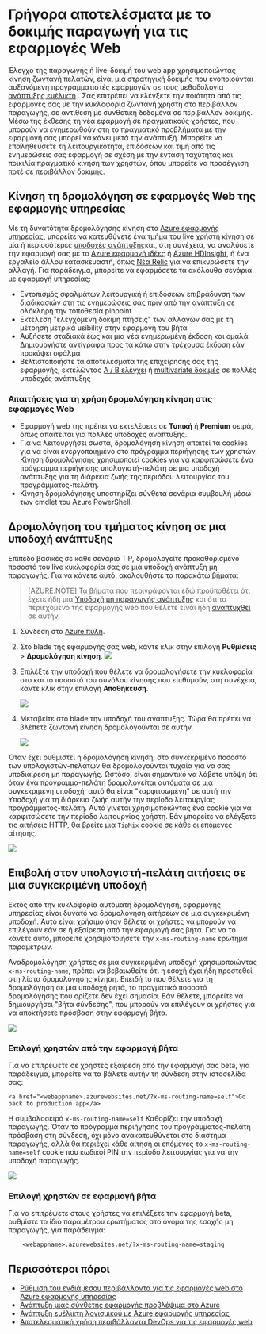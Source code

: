 <properties
    pageTitle="Γρήγορα αποτελέσματα με το δοκιμής παραγωγή για τις εφαρμογές Web"
    description="Μάθετε περισσότερα σχετικά με τον έλεγχο σε δυνατότητα παραγωγής (Συμβουλή) στο Azure εφαρμογής υπηρεσίας Web Apps."
    services="app-service\web"
    documentationCenter=""
    authors="cephalin"
    manager="wpickett"
    editor=""/>

<tags
    ms.service="app-service-web"
    ms.workload="web"
    ms.tgt_pltfrm="na"
    ms.devlang="na"
    ms.topic="article"
    ms.date="01/13/2016"
    ms.author="cephalin"/>

# <a name="get-started-with-test-in-production-for-web-apps"></a>Γρήγορα αποτελέσματα με το δοκιμής παραγωγή για τις εφαρμογές Web

Έλεγχο της παραγωγής ή live-δοκιμή του web app χρησιμοποιώντας κίνηση ζωντανή πελατών, είναι μια στρατηγική δοκιμής που ενοποιούνται αυξανόμενη προγραμματιστές εφαρμογών σε τους μεθοδολογία [ανάπτυξης ευέλικτη](https://en.wikipedia.org/wiki/Agile_software_development) . Σας επιτρέπει να ελέγξετε την ποιότητα από τις εφαρμογές σας με την κυκλοφορία ζωντανή χρήστη στο περιβάλλον παραγωγής, σε αντίθεση με συνθετική δεδομένα σε περιβάλλον δοκιμής. Μέσω της έκθεσης τη νέα εφαρμογή σε πραγματικούς χρήστες, που μπορούν να ενημερωθούν στη το πραγματικό προβλήματα με την εφαρμογή σας μπορεί να κάνει μετά την ανάπτυξή. Μπορείτε να επαληθεύσετε τη λειτουργικότητα, επιδόσεων και τιμή από τις ενημερώσεις σας εφαρμογή σε σχέση με την ένταση ταχύτητας και ποικιλία πραγματικό κίνηση των χρηστών, όπου μπορείτε να προσέγγιση ποτέ σε περιβάλλον δοκιμής.

## <a name="traffic-routing-in-app-service-web-apps"></a>Κίνηση τη δρομολόγηση σε εφαρμογές Web της εφαρμογής υπηρεσίας

Με τη δυνατότητα δρομολόγησης κίνηση στο [Azure εφαρμογής υπηρεσίας](http://go.microsoft.com/fwlink/?LinkId=529714), μπορείτε να κατευθύνετε ένα τμήμα του live χρήστη κίνηση σε μία ή περισσότερες [υποδοχές ανάπτυξης](web-sites-staged-publishing.md)και, στη συνέχεια, να αναλύσετε την εφαρμογή σας με το [Azure εφαρμογή ιδέες](/services/application-insights/) ή [Azure HDInsight](/services/hdinsight/), ή ένα εργαλείο άλλου κατασκευαστή, όπως [Νέα Relic](/marketplace/partners/newrelic/newrelic/) για να επικυρώσετε την αλλαγή. Για παράδειγμα, μπορείτε να εφαρμόσετε τα ακόλουθα σενάρια με εφαρμογή υπηρεσίας:

- Εντοπισμός σφαλμάτων λειτουργική ή επιδόσεων επιβράδυνση των διαδικασιών στη τις ενημερώσεις σας πριν από την ανάπτυξη σε ολόκληρη την τοποθεσία pinpoint
- Εκτέλεση "ελεγχόμενη δοκιμή πτήσεις" των αλλαγών σας με τη μέτρηση μετρικά usibility στην εφαρμογή του βήτα
- Αυξήσετε σταδιακά έως και μια νέα ενημερωμένη έκδοση και ομαλά Δημιουργήστε αντίγραφα προς τα κάτω στην τρέχουσα έκδοση εάν προκύψει σφάλμα 
- Βελτιστοποιήστε τα αποτελέσματα της επιχείρησής σας της εφαρμογής, εκτελώντας [A / B ελέγχει](https://en.wikipedia.org/wiki/A/B_testing) ή [multivariate δοκιμές](https://en.wikipedia.org/wiki/Multivariate_testing_in_marketing) σε πολλές υποδοχές ανάπτυξης

### <a name="requirements-for-using-traffic-routing-in-web-apps"></a>Απαιτήσεις για τη χρήση δρομολόγηση κίνηση στις εφαρμογές Web

- Εφαρμογή web της πρέπει να εκτελέσετε σε **Τυπική** ή **Premium** σειρά, όπως απαιτείται για πολλές υποδοχές ανάπτυξης.
- Για να λειτουργήσει σωστά, δρομολόγηση κίνηση απαιτεί τα cookies για να είναι ενεργοποιημένο στο πρόγραμμα περιήγησης των χρηστών. Κίνηση δρομολόγησης χρησιμοποιεί cookies για να καρφιτσώσετε ένα πρόγραμμα περιήγησης υπολογιστή-πελάτη σε μια υποδοχή ανάπτυξης για τη διάρκεια ζωής της περιόδου λειτουργίας του προγράμματος-πελάτη.
- Κίνηση δρομολόγησης υποστηρίζει σύνθετα σενάρια συμβουλή μέσω των cmdlet του Azure PowerShell.

## <a name="route-traffic-segment-to-a-deployment-slot"></a>Δρομολόγηση του τμήματος κίνηση σε μια υποδοχή ανάπτυξης

Επίπεδο βασικές σε κάθε σενάριο TiP, δρομολογείτε προκαθορισμένο ποσοστό του live κυκλοφορία σας σε μια υποδοχή ανάπτυξη μη παραγωγής. Για να κάνετε αυτό, ακολουθήστε τα παρακάτω βήματα:

>[AZURE.NOTE] Τα βήματα που περιγράφονται εδώ προϋποθέτει ότι έχετε ήδη μια [Υποδοχή μη παραγωγής ανάπτυξης](web-sites-staged-publishing.md) και ότι το περιεχόμενο της εφαρμογής web που θέλετε είναι ήδη [αναπτυχθεί](web-sites-deploy.md) σε αυτήν.

1. Σύνδεση στο [Azure πύλη](https://portal.azure.com/).
2. Στο blade της εφαρμογής σας web, κάντε κλικ στην επιλογή **Ρυθμίσεις** > **Δρομολόγηση κίνηση**.
  ![](./media/app-service-web-test-in-production/01-traffic-routing.png)
3. Επιλέξτε την υποδοχή που θέλετε να δρομολογήσετε την κυκλοφορία στο και το ποσοστό του συνόλου κίνησης που επιθυμούν, στη συνέχεια, κάντε κλικ στην επιλογή **Αποθήκευση**.

    ![](./media/app-service-web-test-in-production/02-select-slot.png)

4. Μεταβείτε στο blade την υποδοχή του ανάπτυξης. Τώρα θα πρέπει να βλέπετε ζωντανή κίνηση δρομολογούνται σε αυτήν.

    ![](./media/app-service-web-test-in-production/03-traffic-routed.png)

Όταν έχει ρυθμιστεί η δρομολόγηση κίνηση, στο συγκεκριμένο ποσοστό των υπολογιστών-πελατών θα δρομολογούνται τυχαία για να σας υποδιαίρεση μη παραγωγής. Ωστόσο, είναι σημαντικό να λάβετε υπόψη ότι όταν ένα πρόγραμμα-πελάτη δρομολογείται αυτόματα σε μια συγκεκριμένη υποδοχή, αυτό θα είναι "καρφιτσωμένη" σε αυτή την Υποδοχή για τη διάρκεια ζωής αυτήν την περίοδο λειτουργίας προγράμματος-πελάτη. Αυτό γίνεται χρησιμοποιώντας ένα cookie για να καρφιτσώσετε την περίοδο λειτουργίας χρήστη. Εάν μπορείτε να ελέγξετε τις αιτήσεις HTTP, θα βρείτε μια `TipMix` cookie σε κάθε οι επόμενες αίτησης.

![](./media/app-service-web-test-in-production/04-tip-cookie.png)

## <a name="force-client-requests-to-a-specific-slot"></a>Επιβολή στον υπολογιστή-πελάτη αιτήσεις σε μια συγκεκριμένη υποδοχή

Εκτός από την κυκλοφορία αυτόματη δρομολόγηση, εφαρμογής υπηρεσίας είναι δυνατό να δρομολόγηση αιτήσεων σε μια συγκεκριμένη υποδοχή. Αυτό είναι χρήσιμο όταν θέλετε οι χρήστες να μπορούν να επιλέγουν εάν σε ή εξαίρεση από την εφαρμογή σας βήτα. Για να το κάνετε αυτό, μπορείτε χρησιμοποιήσετε την `x-ms-routing-name` ερώτημα παραμέτρων.

Αναδρομολόγηση χρήστες σε μια συγκεκριμένη υποδοχή χρησιμοποιώντας `x-ms-routing-name`, πρέπει να βεβαιωθείτε ότι η εσοχή έχει ήδη προστεθεί στη λίστα δρομολόγησης κίνηση. Επειδή το που θέλετε για τη δρομολόγηση σε μια υποδοχή ρητά, το πραγματικό ποσοστό δρομολόγησης που ορίζετε δεν έχει σημασία. Εάν θέλετε, μπορείτε να δημιουργήσει "βήτα σύνδεσης", που μπορούν να επιλέγουν οι χρήστες για να αποκτήσετε πρόσβαση στην εφαρμογή βήτα.

![](./media/app-service-web-test-in-production/06-enable-x-ms-routing-name.png)

### <a name="opt-users-out-of-beta-app"></a>Επιλογή χρηστών από την εφαρμογή βήτα

Για να επιτρέψετε σε χρήστες εξαίρεση από την εφαρμογή σας beta, για παράδειγμα, μπορείτε να τα βάλετε αυτήν τη σύνδεση στην ιστοσελίδα σας:

    <a href="<webappname>.azurewebsites.net/?x-ms-routing-name=self">Go back to production app</a>

Η συμβολοσειρά `x-ms-routing-name=self` Καθορίζει την υποδοχή παραγωγής. Όταν το πρόγραμμα περιήγησης του προγράμματος-πελάτη πρόσβαση στη σύνδεση, όχι μόνο ανακατευθύνεται στο διάστημα παραγωγής, αλλά θα περιέχει κάθε αίτηση οι επόμενες το `x-ms-routing-name=self` cookie που κωδικοί PIN την περίοδο λειτουργίας για να την υποδοχή παραγωγής.

![](./media/app-service-web-test-in-production/05-access-production-slot.png)

### <a name="opt-users-in-to-beta-app"></a>Επιλογή χρηστών σε εφαρμογή βήτα

Για να επιτρέψετε στους χρήστες να επιλέξετε την εφαρμογή beta, ρυθμίστε το ίδιο παραμέτρου ερωτήματος στο όνομα της εσοχής μη παραγωγής, για παράδειγμα:

        <webappname>.azurewebsites.net/?x-ms-routing-name=staging

## <a name="more-resources"></a>Περισσότεροι πόροι ##

-   [Ρύθμιση του ενδιάμεσου περιβάλλοντα για τις εφαρμογές web στο Azure εφαρμογής υπηρεσίας](web-sites-staged-publishing.md)
-   [Ανάπτυξη μιας σύνθετης εφαρμογής προβλέψιμα στο Azure](app-service-deploy-complex-application-predictably.md)
-   [Ανάπτυξη ευέλικτη λογισμικού με Azure εφαρμογής υπηρεσίας](app-service-agile-software-development.md)
-   [Αποτελεσματική χρήση περιβάλλοντα DevOps για τις εφαρμογές web](app-service-web-staged-publishing-realworld-scenarios.md)